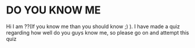 # DO YOU KNOW ME
Hi I am ??(If you know me than you should know ;) ). I have made a quiz regarding how well do you guys know me, so please go on and attempt this quiz